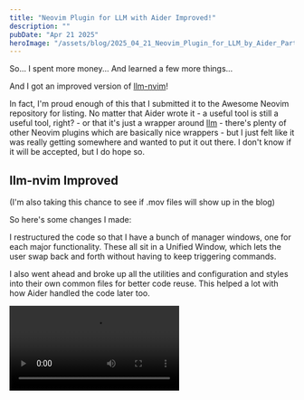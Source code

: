 ```yaml
---
title: "Neovim Plugin for LLM with Aider Improved!"
description: ""
pubDate: "Apr 21 2025"
heroImage: "/assets/blog/2025_04_21_Neovim_Plugin_for_LLM_by_Aider_Part_2/llmtoggle.png"
---
```


So... I spent more money... And learned a few more things...

And I got an improved version of [llm-nvim](https://github.com/julwrites/llm-nvim)!

In fact, I'm proud enough of this that I submitted it to the Awesome Neovim repository for listing. No matter that Aider wrote it - a useful tool is still a useful tool, right? - or that it's just a wrapper around [llm](https://github.com/simonw/llm) - there's plenty of other Neovim plugins which are basically nice wrappers - but I just felt like it was really getting somewhere and wanted to put it out there. I don't know if it will be accepted, but I do hope so. 

## llm-nvim Improved

(I'm also taking this chance to see if .mov files will show up in the blog)

So here's some changes I made: 

I restructured the code so that I have a bunch of manager windows, one for each major functionality. These all sit in a Unified Window, which lets the user swap back and forth without having to keep triggering commands. 

I also went ahead and broke up all the utilities and configuration and styles into their own common files for better code reuse. This helped a lot with how Aider handled the code later too.

<video src="/assets/blog/2025_04_21_Neovim_Plugin_for_LLM_by_Aider_Part_2/llm-nvim-models-plugins-keys.mov" controls />

The first version last week was able to manage models, plugins and keys. The new one can also do this, but perhaps a bit more consistently. I did manage to add aliases, and also some validation checks (e.g. if you try to set a model to default which has no API Key or enabling plugin, it will tell you)

These were the simpler functionalities; in general it was not so complex to set or remove these, since each entry was basically a line with only a few possible actions, and each entry could be kind of taken in isolation. 

The really complicated ones were the Fragments, Schemas and Templates. 

![llm-nvim-fragments](/assets/blog/2025_04_21_Neovim_Plugin_for_LLM_by_Aider_Part_2/llm-nvim-fragments.mov)

Fragments are a big one. In fact, this is the one that I had the most trouble with, because there's so many things involved in it. A fragment could be a file or a URL, it could have an alias or multiple aliases, it could be used individually or together with other fragments or selections... 

It also doesn't help that fragments are only found in the llm logs, and not in a file, which made the UI a bit messier. I added a toggle for this, to hide all the fragments without an alias, which helped. 

Nonetheless, now llm-nvim is able to add new fragments from disk or from github, and use these flexibly in a prompt.

![llm-nvim-schemas](/assets/blog/2025_04_21_Neovim_Plugin_for_LLM_by_Aider_Part_2/llm-nvim-schemas.mov)

Schemas were another really messy one. Probably on purpose, there are 5 ways to specify a schema, and I was trying to handle.. most of them, and make them human-readable. 

So I had to figure out how to specify a schema in a JSON or DSL, and correctly save it (the correct saving and passing it around between Lua, Shell and .json was hard to coordinate through a LLM). I then added aliases by adding a `schemas.json` to the llm directory. 

The other thing which tripped me up is that I forgot not all models can return a structured response. So when I was testing it, I kept running up against this when trying it with Gemini, and only realized after several 'bug fixing' prompts that I was just using the wrong model.

![llm-nvim-templates](/assets/blog/2025_04_21_Neovim_Plugin_for_LLM_by_Aider_Part_2/llm-nvim-templates.mov)

Templates were - despite the complexity that they can encapsulate - the easiest to implement. Partly because they are stored in a json, and so I could just directly read-write that json, and partly because it could be broken into steps where everything was kind of a choice for the user (e.g. whether to use a schema, or a fragment, etc...)

## What I learned about using LLMs

The usual lessons still apply:

- Reducing context helps the LLM to focus
- What you are vague about, the LLM can be creative with
- Helping the LLM to break down the task helps to get it done

Some new ones:

1. It can often be cheaper (and faster and easier) to go in and make a small change by yourself. I found myself often asking the LLM to remove things multiple times just to realize that I could have removed that with a couple of lines change.

2. Surprisingly many syntax errors occur because of either rate limiting or edit mismatch. Both Gemini 2.5 Pro and Claude Sonnet 3.7 - the top of the line - would fail in returning the correct search or edit format, and this would throw Aider for a bit, and often end up with a misplaced character or bracket or `end`, which in turn would break the plugin.

3. LLMs still have a knowledge cutoff. This applies a lot especially when you are working without a specific version of packages in mind; they may not know that those packages have changed, or have removed or renamed or moved functionality. 

Overall I don't think I spent exorbitantly (I won't be splurging like that again so soon though), considering what I was able to achieve in the amount of time I spent. In less than a week I was able to go from no plugin to a full-featured, pretty decentlyy documented plugin, which I think I can maintain with very minimal assistance from a LLM. 
